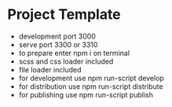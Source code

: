 # Project Template
- development port 3000
- serve port 3300 or 3310
- to prepare enter npm i on terminal
- scss and css loader included
- file loader included
- for development use npm run-script develop
- for distribution use npm run-script distribute
- for publishing use npm run-script publish